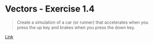 # Vectors - Exercise 1.4

> Create a simulation of a car (or runner) that accelerates when you press the up key and brakes when you press the down key.

[Link](http://natureofcode.com/book/chapter-1-vectors/#chapter01_exercise5)